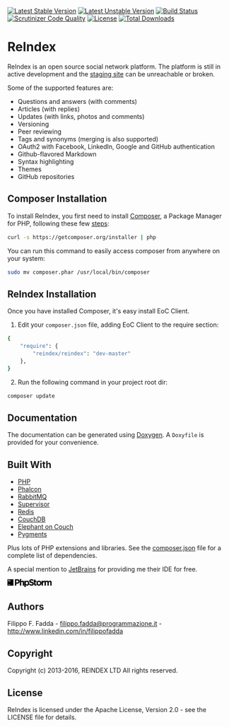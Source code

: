 [![Latest Stable Version](https://poser.pugx.org/reindex/reindex/v/stable.png)](https://packagist.org/packages/reindex/reindex)
[![Latest Unstable Version](https://poser.pugx.org/reindex/reindex/v/unstable.png)](https://packagist.org/packages/reindex/reindex)
[![Build Status](https://scrutinizer-ci.com/g/dedalozzo/reindex/badges/build.png?b=master)](https://scrutinizer-ci.com/g/dedalozzo/reindex/build-status/master)
[![Scrutinizer Code Quality](https://scrutinizer-ci.com/g/dedalozzo/reindex/badges/quality-score.png?b=master)](https://scrutinizer-ci.com/g/dedalozzo/reindex/?branch=master)
[![License](https://poser.pugx.org/reindex/reindex/license.svg)](https://packagist.org/packages/3f/converter)
[![Total Downloads](https://poser.pugx.org/reindex/reindex/downloads.png)](https://packagist.org/packages/3f/converter)


ReIndex
========
ReIndex is an open source social network platform. The platform is still in active 
development and the [staging site](http://programmazione.me) can be unreachable or broken.

Some of the supported features are:

- Questions and answers (with comments)
- Articles (with replies)
- Updates (with links, photos and comments)
- Versioning
- Peer reviewing
- Tags and synonyms (merging is also supported)
- OAuth2 with Facebook, LinkedIn, Google and GitHub authentication
- Github-flavored Markdown
- Syntax highlighting
- Themes
- GitHub repositories


Composer Installation
---------------------

To install ReIndex, you first need to install [Composer](http://getcomposer.org/), a Package Manager for
PHP, following these few [steps](http://getcomposer.org/doc/00-intro.md#installation-nix):

```sh
curl -s https://getcomposer.org/installer | php
```

You can run this command to easily access composer from anywhere on your system:

```sh
sudo mv composer.phar /usr/local/bin/composer
```


ReIndex Installation
--------------------
Once you have installed Composer, it's easy install EoC Client.

1. Edit your `composer.json` file, adding EoC Client to the require section:
```sh
{
    "require": {
        "reindex/reindex": "dev-master"
    },
}
```
2. Run the following command in your project root dir:
```sh
composer update
```


Documentation
-------------
The documentation can be generated using [Doxygen](http://doxygen.org). A `Doxyfile` is provided for your convenience.


Built With
----------
- [PHP](http://php.net)
- [Phalcon](https://phalconphp.com)
- [RabbitMQ](https://www.rabbitmq.com)
- [Supervisor](http://supervisord.org)
- [Redis](http://redis.io)
- [CouchDB](http://couchdb.apache.org)
- [Elephant on Couch](http://elephantoncouch.com)
- [Pygments](http://pygments.org)

Plus lots of PHP extensions and libraries. See the [composer.json](https://github.com/dedalozzo/reindex/blob/master/composer.json)
file for a complete list of dependencies.

A special mention to [JetBrains](https://www.jetbrains.com/) for providing me their IDE for free.

[<img alt="" src="./phpstorm-text.svg" width="100">](https://www.jetbrains.com/phpstorm/)

Authors
-------
Filippo F. Fadda - <filippo.fadda@programmazione.it> - <http://www.linkedin.com/in/filippofadda>


Copyright
---------
Copyright (c) 2013-2016, REINDEX LTD
All rights reserved.


License
-------
ReIndex is licensed under the Apache License, Version 2.0 - see the LICENSE file for details.